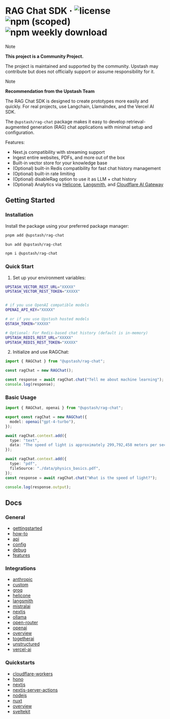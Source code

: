 # RAG Chat SDK &middot; ![license](https://img.shields.io/npm/l/%40upstash%2Frag-chat) ![npm (scoped)](https://img.shields.io/npm/v/@upstash/rag-chat) ![npm weekly download](https://img.shields.io/npm/dw/%40upstash%2Frag-chat)


> [!NOTE]  
> **This project is a Community Project.**
>
> The project is maintained and supported by the community. Upstash may contribute but does not officially support or assume responsibility for it.

> [!NOTE]  
> **Recommendation from the Upstash Team**
>
> The RAG Chat SDK is designed to create prototypes more easily and quickly. For real projects, use Langchain, LlamaIndex, and the Vercel AI SDK.



The `@upstash/rag-chat` package makes it easy to develop retrieval-augmented generation (RAG) chat applications with minimal setup and configuration.

Features:

- Next.js compatibility with streaming support
- Ingest entire websites, PDFs, and more out of the box
- Built-in vector store for your knowledge base
- (Optional) built-in Redis compatibility for fast chat history management
- (Optional) built-in rate limiting
- (Optional) disableRag option to use it as LLM + chat history
- (Optional) Analytics via [Helicone](https://www.helicone.ai/), [Langsmith](https://www.langchain.com/langsmith), and [Cloudflare AI Gateway](https://developers.cloudflare.com/ai-gateway/)

## Getting Started

### Installation

Install the package using your preferred package manager:

```sh
pnpm add @upstash/rag-chat

bun add @upstash/rag-chat

npm i @upstash/rag-chat
```

### Quick Start

1. Set up your environment variables:

```sh
UPSTASH_VECTOR_REST_URL="XXXXX"
UPSTASH_VECTOR_REST_TOKEN="XXXXX"


# if you use OpenAI compatible models
OPENAI_API_KEY="XXXXX"

# or if you use Upstash hosted models
QSTASH_TOKEN="XXXXX"

# Optional: For Redis-based chat history (default is in-memory)
UPSTASH_REDIS_REST_URL="XXXXX"
UPSTASH_REDIS_REST_TOKEN="XXXXX"
```

2. Initialize and use RAGChat:

```typescript
import { RAGChat } from "@upstash/rag-chat";

const ragChat = new RAGChat();

const response = await ragChat.chat("Tell me about machine learning");
console.log(response);
```

### Basic Usage

```typescript
import { RAGChat, openai } from "@upstash/rag-chat";

export const ragChat = new RAGChat({
  model: openai("gpt-4-turbo"),
});

await ragChat.context.add({
  type: "text",
  data: "The speed of light is approximately 299,792,458 meters per second.",
});

await ragChat.context.add({
  type: "pdf",
  fileSource: "./data/physics_basics.pdf",
});
const response = await ragChat.chat("What is the speed of light?");

console.log(response.output);
```

## Docs

### General
- [gettingstarted](docs/gettingstarted.mdx)
- [how-to](docs/how-to.mdx)
- [api](docs/api.mdx)
- [config](docs/config.mdx)
- [debug](docs/debug.mdx)
- [features](docs/features.mdx)

### Integrations
- [anthropic](docs/integrations/anthropic.mdx)
- [custom](docs/integrations/custom.mdx)
- [groq](docs/integrations/groq.mdx)
- [helicone](docs/integrations/helicone.mdx)
- [langsmith](docs/integrations/langsmith.mdx)
- [mistralai](docs/integrations/mistralai.mdx)
- [nextjs](docs/integrations/nextjs.mdx)
- [ollama](docs/integrations/ollama.mdx)
- [open-router](docs/integrations/open-router.mdx)
- [openai](docs/integrations/openai.mdx)
- [overview](docs/integrations/overview.mdx)
- [togetherai](docs/integrations/togetherai.mdx)
- [unstructured](docs/integrations/unstructured.mdx)
- [vercel-ai](docs/integrations/vercel-ai.mdx)

### Quickstarts
- [cloudflare-workers](docs/quickstarts/cloudflare-workers.mdx)
- [hono](docs/quickstarts/hono.mdx)
- [nextjs](docs/quickstarts/nextjs.mdx)
- [nextjs-server-actions](docs/quickstarts/nextjs-server-actions.mdx)
- [nodejs](docs/quickstarts/nodejs.mdx)
- [nuxt](docs/quickstarts/nuxt.mdx)
- [overview](docs/quickstarts/overview.mdx)
- [sveltekit](docs/quickstarts/sveltekit.mdx)

